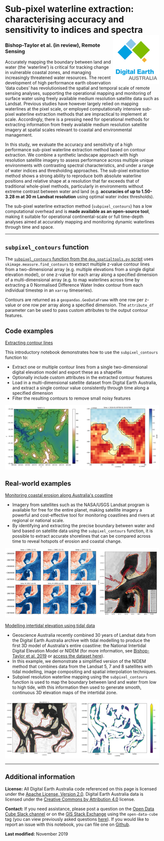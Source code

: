 # Sub-pixel waterline extraction: characterising accuracy and sensitivity to indices and spectra  <img align="right" src="/images/dea_logo.jpg">

### Bishop-Taylor et al. (in review), Remote Sensing

Accurately mapping the boundary between land and water (the ‘waterline’) is critical for tracking change in vulnerable coastal zones, and managing increasingly threatened water resources. 
The recent development of high performance earth observation ‘data cubes’ has revolutionised the spatial and temporal scale of remote sensing analyses, supporting the operational mapping and monitoring of surface water using freely available medium resolution satellite data such as Landsat. 
Previous studies have however largely relied on mapping waterlines at the pixel scale, or employed computationally intensive sub-pixel waterline extraction methods that are impractical to implement at scale. Accordingly, there is a pressing need for operational methods for extracting information from freely available medium resolution satellite imagery at spatial scales relevant to coastal and environmental management. 

In this study, we evaluate the accuracy and sensitivity of a high performance sub-pixel waterline extraction method based on contour extraction. We combine a synthetic landscape approach with high resolution satellite imagery to assess performance across multiple unique environments with contrasting spectral characteristics, and under a range of water indices and thresholding approaches. 
The sub-pixel extraction method shows a strong ability to reproduce both absolute waterline positions and relative shape at a resolution that far exceeds that of traditional whole-pixel methods, particularly in environments without extreme contrast between water and land (e.g. **accuracies of up to 1.50-3.28 m at 30 m Landsat resolution** using optimal water index thresholds). 

The sub-pixel waterline extraction method (`subpixel_contours`) has a low computational overhead and is **made available as an open-source tool**, making it suitable for operational continental-scale or full time-depth analyses aimed at accurately mapping and monitoring dynamic waterlines through time and space.

---

## `subpixel_contours` function

The [`subpixel_contours` function from the `dea_spatialtools.py` script](https://github.com/GeoscienceAustralia/dea-notebooks/blob/develop/Scripts/dea_spatialtools.py#L42-L244) uses `skimage.measure.find_contours` to extract multiple z-value contour lines from a two-dimensional array (e.g. multiple elevations from a single digital elevation model), or one z-value for each array along a specified dimension of a multi-dimensional array (e.g. to map waterlines across time by extracting a 0 Normalised Difference Water Index contour from each individual timestep in an `xarray` timeseries).    
    
Contours are returned as a `geopandas.GeoDataFrame` with one row per z-value or one row per array along a specified dimension. The     `attribute_df` parameter can be used to pass custom attributes to the output contour features.

## Code examples

[Extracting contour lines](https://github.com/GeoscienceAustralia/dea-notebooks/blob/develop/Frequently_used_code/Contour_extraction.ipynb)

This introductory notebook demonstrates how to use the `subpixel_contours` function to:

* Extract one or multiple contour lines from a single two-dimensional digital elevation model and export these as a shapefile
* Optionally include custom attributes in the extracted contour features
* Load in a multi-dimensional satellite dataset from Digital Earth Australia, and extract a single contour value consistently through time along a specified dimension
* Filter the resulting contours to remove small noisy features

![Contour extraction image](/images/contour_extract.jpg)

## Real-world examples

[Monitoring coastal erosion along Australia's coastline](https://github.com/GeoscienceAustralia/dea-notebooks/blob/develop/Real_world_examples/Coastal_erosion.ipynb)

* Imagery from satellites such as the NASA/USGS Landsat program is available for free for the entire planet, making satellite imagery a powerful and cost-effective tool for monitoring coastlines and rivers at regional or national scale. 
* By identifying and extracting the precise boundary between water and land based on satellite data using the `subpixel_contours` function, it is possible to extract accurate shorelines that can be compared across time to reveal hotspots of erosion and coastal change.

![Coastal erosion](/images/coastal_erosion.jpg)

[Modelling intertidal elevation using tidal data](https://github.com/GeoscienceAustralia/dea-notebooks/blob/develop/Real_world_examples/Intertidal_elevation.ipynb)

* Geoscience Australia recently combined 30 years of Landsat data from the Digital Earth Australia archive with tidal modelling to produce the first 3D model of Australia's entire coastline: the National Intertidal Digital Elevation Model or NIDEM (for more information, see [Bishop-Taylor et al. 2019](https://doi.org/10.1016/j.ecss.2019.03.006) or [access the dataset here](http://dx.doi.org/10.26186/5c4fc06a79f76)).
* In this example, we demonstrate a simplified version of the NIDEM method that combines data from the Landsat 5, 7 and 8 satellites with tidal modelling, image compositing and spatial interpolation techniques. 
* Subpixel resolution waterline mapping using the `subpixel_contours` function is used to map the boundary between land and water from low to high tide, with this information then used to generate smooth, continuous 3D elevation maps of the intertidal zone.

![Intertidal elevation](/images/intertidal_elevation.jpg)

***

## Additional information

**License:** All Digital Earth Australia code referenced on this page is licensed under the [Apache License, Version 2.0](https://www.apache.org/licenses/LICENSE-2.0). 
Digital Earth Australia data is licensed under the [Creative Commons by Attribution 4.0](https://creativecommons.org/licenses/by/4.0/) license.

**Contact:** If you need assistance, please post a question on the [Open Data Cube Slack channel](http://slack.opendatacube.org/) or on the [GIS Stack Exchange](https://gis.stackexchange.com/questions/ask?tags=open-data-cube) using the `open-data-cube` tag (you can view previously asked questions [here](https://gis.stackexchange.com/questions/tagged/open-data-cube)).
If you would like to report an issue with this notebook, you can file one on [Github](https://github.com/GeoscienceAustralia/dea-notebooks).

**Last modified:** November 2019
